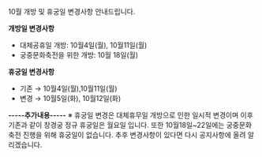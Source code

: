 10월 개방 및 휴궁일 변경사항 안내드립니다.

**개방일 변경사항**
- 대체공휴일 개방: 10월4일(월), 10월11일(월)
- 궁중문화축전을 위한 개방: 10월 18일(월)

**휴궁일 변경사항**
- 기존 → 10월4일(월),10월11일(월)
- 변경 → 10월5일(화), 10월12일(화)

**-----추가내용-----**
※ 휴궁일 변경은 대체휴무일 개방으로 인한 일시적 변경이며 이후 기존과 같이 창경궁 정규 휴궁일은 월요일 입니다. 또한 10월18일~22일에는 궁중문화축전 진행을 위해 휴궁일이 없습니다. 추후 변경사항이 있다면 다시 공지사항에 올려 알리겠습니다.